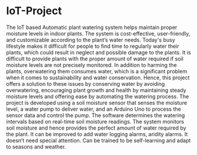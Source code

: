 # IoT-Project
The IoT based Automatic plant watering system  helps maintain proper moisture levels in indoor plants. The system is cost-effective, user-friendly, and  customizable according to the plant’s water needs.
Today's busy lifestyle makes it difficult for people to find time to regularly water their plants, which could result in neglect and possible damage to the plants.
It is difficult to provide plants with the proper amount of water required if soil moisture levels are not precisely monitored. In addition to harming the plants, overwatering them consumes water, which is a significant problem when it comes to sustainability and water conservation. 
Hence, this project offers a solution to these issues by conserving water by avoiding overwatering, encouraging plant growth and health by maintaining steady moisture levels and offering ease by automating the watering process.
The project is developed using a soil moisture sensor that senses the moisture level, a water pump to deliver water, and an Arduino Uno to process the sensor data and control the pump. The software determines the watering intervals based on real-time soil moisture readings. The system monitors soil moisture and hence provides the perfect amount of water required by the plant. It can be improved to add water logging alarms, aridity alarms. It doesn’t need special attention. Can be trained to be self-learning and adapt to seasons and weather.
